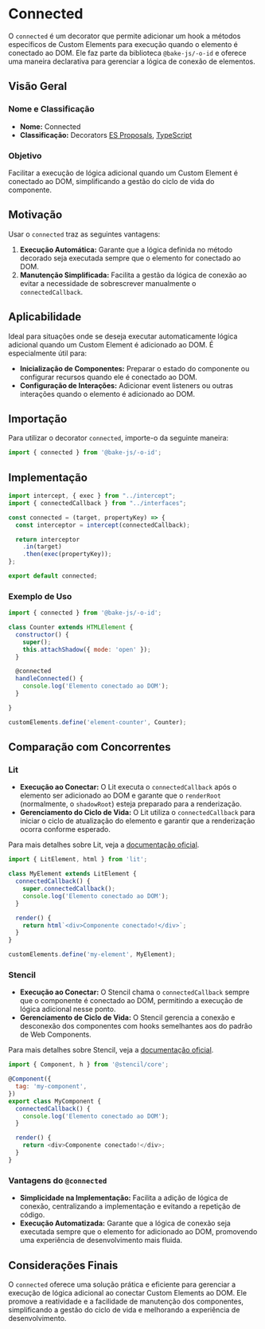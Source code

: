 # Connected

O `connected` é um decorator que permite adicionar um hook a métodos específicos de Custom Elements para execução quando o elemento é conectado ao DOM. Ele faz parte da biblioteca `@bake-js/-o-id` e oferece uma maneira declarativa para gerenciar a lógica de conexão de elementos.

## Visão Geral

### Nome e Classificação

- **Nome:** Connected
- **Classificação:** Decorators [ES Proposals](https://www.proposals.es/proposals/Decorators), [TypeScript](https://www.typescriptlang.org/docs/handbook/decorators.html)

### Objetivo

Facilitar a execução de lógica adicional quando um Custom Element é conectado ao DOM, simplificando a gestão do ciclo de vida do componente.

## Motivação

Usar o `connected` traz as seguintes vantagens:

1. **Execução Automática:** Garante que a lógica definida no método decorado seja executada sempre que o elemento for conectado ao DOM.
2. **Manutenção Simplificada:** Facilita a gestão da lógica de conexão ao evitar a necessidade de sobrescrever manualmente o `connectedCallback`.

## Aplicabilidade

Ideal para situações onde se deseja executar automaticamente lógica adicional quando um Custom Element é adicionado ao DOM. É especialmente útil para:

- **Inicialização de Componentes:** Preparar o estado do componente ou configurar recursos quando ele é conectado ao DOM.
- **Configuração de Interações:** Adicionar event listeners ou outras interações quando o elemento é adicionado ao DOM.

## Importação

Para utilizar o decorator `connected`, importe-o da seguinte maneira:

```javascript
import { connected } from '@bake-js/-o-id';
```

## Implementação

```javascript
import intercept, { exec } from "../intercept";
import { connectedCallback } from "../interfaces";

const connected = (target, propertyKey) => {
  const interceptor = intercept(connectedCallback);

  return interceptor
    .in(target)
    .then(exec(propertyKey));
};

export default connected;
```

### Exemplo de Uso

```javascript
import { connected } from '@bake-js/-o-id';

class Counter extends HTMLElement {
  constructor() {
    super();
    this.attachShadow({ mode: 'open' });
  }

  @connected
  handleConnected() {
    console.log('Elemento conectado ao DOM');
  }

}

customElements.define('element-counter', Counter);
```

## Comparação com Concorrentes

### Lit

- **Execução ao Conectar:** O Lit executa o `connectedCallback` após o elemento ser adicionado ao DOM e garante que o `renderRoot` (normalmente, o `shadowRoot`) esteja preparado para a renderização.
- **Gerenciamento do Ciclo de Vida:** O Lit utiliza o `connectedCallback` para iniciar o ciclo de atualização do elemento e garantir que a renderização ocorra conforme esperado.

Para mais detalhes sobre Lit, veja a [documentação oficial](https://lit.dev/docs/components/lifecycle/#connectedcallback).

```javascript
import { LitElement, html } from 'lit';

class MyElement extends LitElement {
  connectedCallback() {
    super.connectedCallback();
    console.log('Elemento conectado ao DOM');
  }

  render() {
    return html`<div>Componente conectado!</div>`;
  }
}

customElements.define('my-element', MyElement);
```

### Stencil

- **Execução ao Conectar:** O Stencil chama o `connectedCallback` sempre que o componente é conectado ao DOM, permitindo a execução de lógica adicional nesse ponto.
- **Gerenciamento de Ciclo de Vida:** O Stencil gerencia a conexão e desconexão dos componentes com hooks semelhantes aos do padrão de Web Components.

Para mais detalhes sobre Stencil, veja a [documentação oficial](https://stenciljs.com/docs/component-lifecycle#connectedcallback).

```javascript
import { Component, h } from '@stencil/core';

@Component({
  tag: 'my-component',
})
export class MyComponent {
  connectedCallback() {
    console.log('Elemento conectado ao DOM');
  }

  render() {
    return <div>Componente conectado!</div>;
  }
}
```

### Vantagens do `@connected`

- **Simplicidade na Implementação:** Facilita a adição de lógica de conexão, centralizando a implementação e evitando a repetição de código.
- **Execução Automatizada:** Garante que a lógica de conexão seja executada sempre que o elemento for adicionado ao DOM, promovendo uma experiência de desenvolvimento mais fluida.

## Considerações Finais

O `connected` oferece uma solução prática e eficiente para gerenciar a execução de lógica adicional ao conectar Custom Elements ao DOM. Ele promove a reatividade e a facilidade de manutenção dos componentes, simplificando a gestão do ciclo de vida e melhorando a experiência de desenvolvimento.
